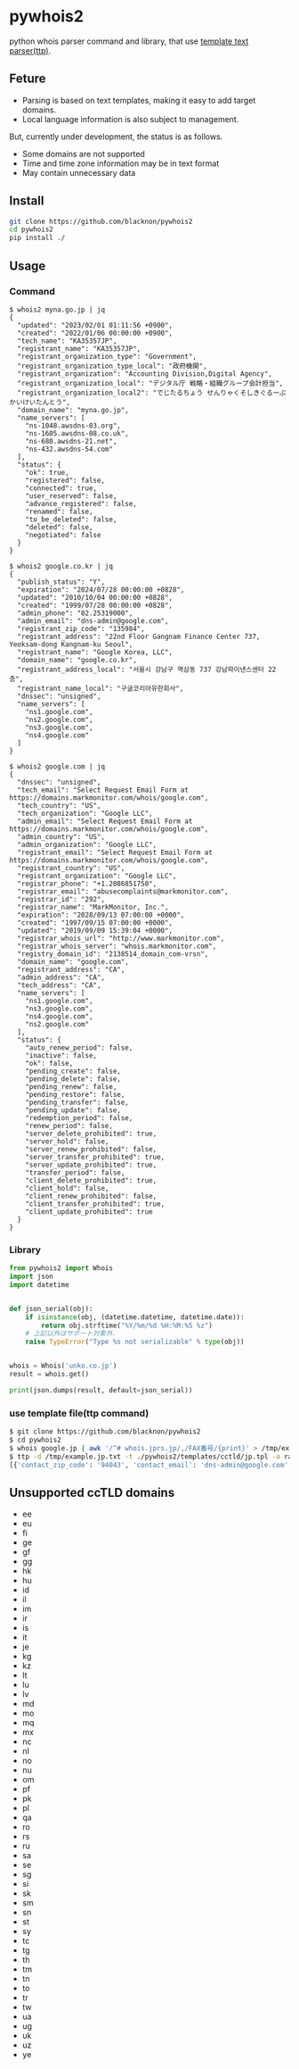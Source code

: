 pywhois2
===

python whois parser command and library, that use [template text parser(ttp)](https://github.com/dmulyalin/ttp).

## Feture

- Parsing is based on text templates, making it easy to add target domains.
- Local language information is also subject to management.

But, currently under development, the status is as follows.

- Some domains are not supported
- Time and time zone information may be in text format
- May contain unnecessary data

## Install

```bash
git clone https://github.com/blacknon/pywhois2
cd pywhois2
pip install ./
```

## Usage

### Command

```shell
$ whois2 myna.go.jp | jq
{
  "updated": "2023/02/01 01:11:56 +0900",
  "created": "2022/01/06 00:00:00 +0900",
  "tech_name": "KA35357JP",
  "registrant_name": "KA35357JP",
  "registrant_organization_type": "Government",
  "registrant_organization_type_local": "政府機関",
  "registrant_organization": "Accounting Division,Digital Agency",
  "registrant_organization_local": "デジタル庁 戦略・組織グループ会計担当",
  "registrant_organization_local2": "でじたるちょう せんりゃくそしきぐるーぷ かいけいたんとう",
  "domain_name": "myna.go.jp",
  "name_servers": [
    "ns-1048.awsdns-03.org",
    "ns-1605.awsdns-08.co.uk",
    "ns-680.awsdns-21.net",
    "ns-432.awsdns-54.com"
  ],
  "status": {
    "ok": true,
    "registered": false,
    "connected": true,
    "user_reserved": false,
    "advance_registered": false,
    "renamed": false,
    "to_be_deleted": false,
    "deleted": false,
    "negotiated": false
  }
}

$ whois2 google.co.kr | jq
{
  "publish_status": "Y",
  "expiration": "2024/07/28 00:00:00 +0828",
  "updated": "2010/10/04 00:00:00 +0828",
  "created": "1999/07/28 00:00:00 +0828",
  "admin_phone": "82.25319000",
  "admin_email": "dns-admin@google.com",
  "registrant_zip_code": "135984",
  "registrant_address": "22nd Floor Gangnam Finance Center 737, Yeoksam-dong Kangnam-ku Seoul",
  "registrant_name": "Google Korea, LLC",
  "domain_name": "google.co.kr",
  "registrant_address_local": "서울시 강남구 역삼동 737 강남파이낸스센터 22층",
  "registrant_name_local": "구글코리아유한회사",
  "dnssec": "unsigned",
  "name_servers": [
    "ns1.google.com",
    "ns2.google.com",
    "ns3.google.com",
    "ns4.google.com"
  ]
}

$ whois2 google.com | jq
{
  "dnssec": "unsigned",
  "tech_email": "Select Request Email Form at https://domains.markmonitor.com/whois/google.com",
  "tech_country": "US",
  "tech_organization": "Google LLC",
  "admin_email": "Select Request Email Form at https://domains.markmonitor.com/whois/google.com",
  "admin_country": "US",
  "admin_organization": "Google LLC",
  "registrant_email": "Select Request Email Form at https://domains.markmonitor.com/whois/google.com",
  "registrant_country": "US",
  "registrant_organization": "Google LLC",
  "registrar_phone": "+1.2086851750",
  "registrar_email": "abusecomplaints@markmonitor.com",
  "registrar_id": "292",
  "registrar_name": "MarkMonitor, Inc.",
  "expiration": "2028/09/13 07:00:00 +0000",
  "created": "1997/09/15 07:00:00 +0000",
  "updated": "2019/09/09 15:39:04 +0000",
  "registrar_whois_url": "http://www.markmonitor.com",
  "registrar_whois_server": "whois.markmonitor.com",
  "registry_domain_id": "2138514_domain_com-vrsn",
  "domain_name": "google.com",
  "registrant_address": "CA",
  "admin_address": "CA",
  "tech_address": "CA",
  "name_servers": [
    "ns1.google.com",
    "ns3.google.com",
    "ns4.google.com",
    "ns2.google.com"
  ],
  "status": {
    "auto_renew_period": false,
    "inactive": false,
    "ok": false,
    "pending_create": false,
    "pending_delete": false,
    "pending_renew": false,
    "pending_restore": false,
    "pending_transfer": false,
    "pending_update": false,
    "redemption_period": false,
    "renew_period": false,
    "server_delete_prohibited": true,
    "server_hold": false,
    "server_renew_prohibited": false,
    "server_transfer_prohibited": true,
    "server_update_prohibited": true,
    "transfer_period": false,
    "client_delete_prohibited": true,
    "client_hold": false,
    "client_renew_prohibited": false,
    "client_transfer_prohibited": true,
    "client_update_prohibited": true
  }
}
```

### Library

```python
from pywhois2 import Whois
import json
import datetime


def json_serial(obj):
    if isinstance(obj, (datetime.datetime, datetime.date)):
        return obj.strftime("%Y/%m/%d %H:%M:%S %z")
    # 上記以外はサポート対象外.
    raise TypeError("Type %s not serializable" % type(obj))


whois = Whois('unko.co.jp')
result = whois.get()

print(json.dumps(result, default=json_serial))
```

### use template file(ttp command)

```bash
$ git clone https://github.com/blacknon/pywhois2
$ cd pywhois2
$ whois google.jp | awk '/^# whois.jprs.jp/,/FAX番号/{print}' > /tmp/example.jp.txt
$ ttp -d /tmp/example.jp.txt -t ./pywhois2/templates/cctld/jp.tpl -o raw
[{'contact_zip_code': '94043', 'contact_email': 'dns-admin@google.com', 'contact_name': 'Google LLC', 'contact_name_local': 'Google LLC', 'updated': datetime.datetime(2023, 6, 1, 1, 5, 7, tzinfo=datetime.timezone(datetime.timedelta(seconds=32400))), 'expiration': datetime.datetime(2024, 5, 31, 0, 0, tzinfo=datetime.timezone(datetime.timedelta(seconds=32400))), 'created': datetime.datetime(2005, 5, 30, 0, 0, tzinfo=datetime.timezone(datetime.timedelta(seconds=32400))), 'registrant_name': 'Google LLC', 'registrant_name_local': 'Google LLC', 'domain_name': 'google.jp', 'name_servers': ['ns1.google.com', 'ns2.google.com', 'ns3.google.com', 'ns4.google.com'], 'status': {'ok': True, 'hold': False, 'to_be_suspended': False, 'suspended': False}, 'contact_address': 'Mountain View, 1600 Amphitheatre Parkway, CA', 'contact_fax': '16502530001', 'contact_phone': '16502530000', 'contact_address_local': 'Mountain View 1600 Amphitheatre Parkway CA'}]
```

## Unsupported ccTLD domains

- ee
- eu
- fi
- ge
- gf
- gg
- hk
- hu
- id
- il
- im
- ir
- is
- it
- je
- kg
- kz
- lt
- lu
- lv
- md
- mo
- mq
- mx
- nc
- nl
- no
- nu
- om
- pf
- pk
- pl
- qa
- ro
- rs
- ru
- sa
- se
- sg
- si
- sk
- sm
- sn
- st
- sy
- tc
- tg
- th
- tm
- tn
- to
- tr
- tw
- ua
- ug
- uk
- uz
- ye
